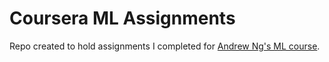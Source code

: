 # Coursera ML Assignments

Repo created to hold assignments I completed for [Andrew Ng's ML course](https://www.coursera.org/learn/machine-learning).
